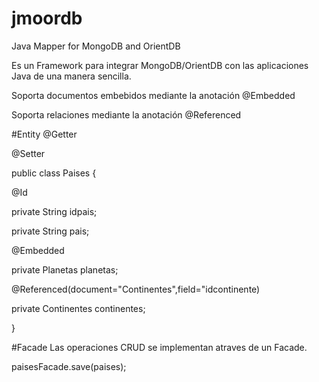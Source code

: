 # jmoordb
Java Mapper for MongoDB and OrientDB

Es un Framework para integrar MongoDB/OrientDB con las aplicaciones Java de una manera sencilla.

Soporta documentos embebidos mediante la anotación @Embedded

Soporta relaciones mediante la anotación @Referenced

#Entity
@Getter

@Setter

public class Paises {

  @Id
  
  private String idpais;
  
  private String pais;
  
  @Embedded
  
  private Planetas planetas;
  
  @Referenced(document="Continentes",field="idcontinente)
  
  private Continentes continentes;
  
}

#Facade
Las operaciones CRUD se implementan atraves de un Facade.

   paisesFacade.save(paises);
   
   

